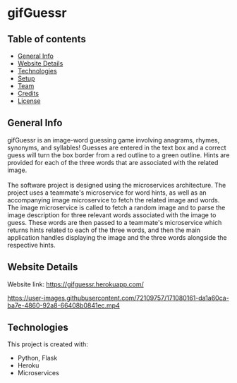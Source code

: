 # gifGuessr

## Table of contents
* [General Info](#general-info)
* [Website Details](#website-details)
* [Technologies](#technologies)
* [Setup](#setup)
* [Team](#team)
* [Credits](#credits)
* [License](#license)

## General Info
gifGuessr is an image-word guessing game involving anagrams, rhymes, synonyms, and syllables! Guesses are entered in the text box and a correct guess will turn the box border from a red outline to a green outline. Hints are provided for each of the three words that are associated with the related image.\
\
The software project is designed using the microservices architecture. The project uses a teammate's microservice for word hints, as well as an accompanying image microservice to fetch the related image and words. The image microservice is called to fetch a random image and to parse the image description for three relevant words associated with the image to guess. These words are then passed to a teammate's microservice which returns hints related to each of the three words, and then the main application handles displaying the image and the three words alongside the respective hints.

## Website Details
Website link: https://gifguessr.herokuapp.com/

https://user-images.githubusercontent.com/72109757/171080161-da1a60ca-ba7e-4860-92a8-66408b0841ec.mp4

## Technologies
This project is created with:
* Python, Flask
* Heroku
* Microservices
	
